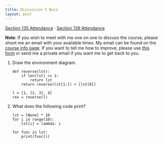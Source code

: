 ```yaml
---
title: Discussion 3 Quiz
layout: post
---
```


[Section 135 Attendance](http://goo.gl/forms/sbVTZgd6pC) · [Section 139 Attendance](http://goo.gl/forms/pxW84o12K0)

**Note**: If you wish to meet with me one on one to discuss the course, please shoot me an email with your available times. My email can be found on the [course info page](/cs61a/). If you want to tell me how to improve, please use [this form](http://goo.gl/forms/fUieXB6oHv) or send me a private email if you want me to get back to you.

1. Draw the environment diagram.

    ```python3
    def reverse(lst):
        if len(lst) <= 1:
            return lst
        return reverse(lst[1:]) + [lst[0]]

    l = [1, [2, 3], 4]
    rev = reverse(l)
    ```

2. What does the following code print?

    ```python3
    lst = [None] * 10
    for i in range(10):
        lst[i] = lambda: i

    for func in lst:
        print(func())
    ```
